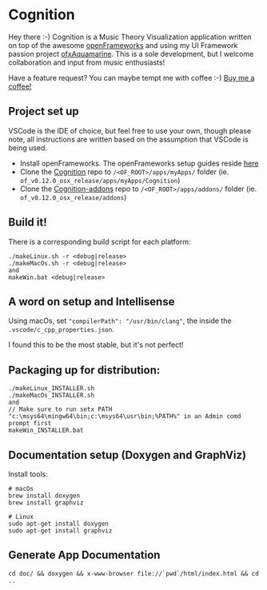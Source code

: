 # Cognition

Hey there :-) Cognition is a Music Theory Visualization application written on top of the awesome [openFrameworks](https://openframeworks.cc/) and using my UI Framework passion project [ofxAquamarine](https://github.com/stubbulon5/ofxAquamarine). This is a sole development, but I welcome collaboration and input from music enthusiasts! 

Have a feature request? You can maybe tempt me with coffee :-) [Buy me a coffee!](https://buymeacoffee.com/stubbulon5)

## Project set up
VSCode is the IDE of choice, but feel free to use your own, though please note, all instructions are written based on the assumption that VSCode is being used. 
- Install openFrameworks. The openFrameworks setup guides reside [here](https://openframeworks.cc/download/)
- Clone the [Cognition](https://github.com/stubbulon5/Cognition) repo to `/<OF_ROOT>/apps/myApps/` folder (ie. `of_v0.12.0_osx_release/apps/myApps/Cognition`)
- Clone the [Cognition-addons](https://github.com/stubbulon5/Cognition-addons) repo to `/<OF_ROOT>/apps/addons/` folder (ie. `of_v0.12.0_osx_release/addons`)

## Build it!
There is a corresponding build script for each platform:
```
./makeLinux.sh -r <debug|release>
./makeMacOs.sh -r <debug|release>
and
makeWin.bat <debug|release>
```

## A word on setup and Intellisense
Using macOs, set `"compilerPath": "/usr/bin/clang"`, the inside the `.vscode/c_cpp_properties.json`. 

I found this to be the most stable, but it's not perfect!


## Packaging up for distribution:
```
./makeLinux_INSTALLER.sh
./makeMacOs_INSTALLER.sh
and
// Make sure to run setx PATH "c:\msys64\mingw64\bin;c:\msys64\usr\bin;%PATH%" in an Admin comd prompt first
makeWin_INSTALLER.bat
```

## Documentation setup (Doxygen and GraphViz)
Install tools:
```
# macOs
brew install doxygen
brew install graphviz

# Linux
sudo apt-get install doxygen
sudo apt-get install graphviz
 ```

## Generate App Documentation
``` 
cd doc/ && doxygen && x-www-browser file://`pwd`/html/index.html && cd ..
```
